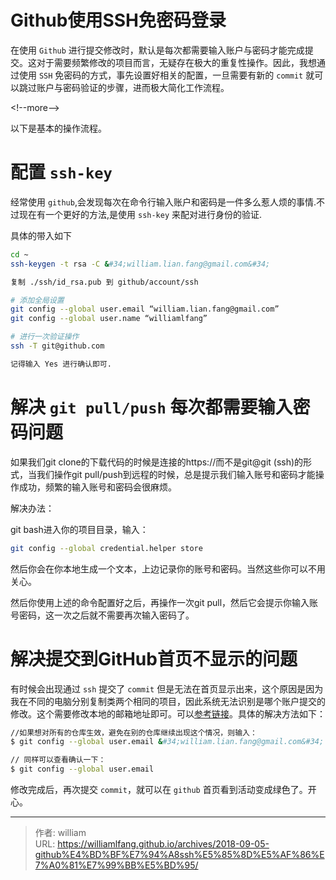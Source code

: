 # Github使用SSH免密码登录


在使用 `Github` 进行提交修改时，默认是每次都需要输入账户与密码才能完成提交。这对于需要频繁修改的项目而言，无疑存在极大的重复性操作。因此，我想通过使用 `SSH` 免密码的方式，事先设置好相关的配置，一旦需要有新的 `commit` 就可以跳过账户与密码验证的步骤，进而极大简化工作流程。

&lt;!--more--&gt;

以下是基本的操作流程。

# 配置 `ssh-key`

经常使用 `github`,会发现每次在命令行输入账户和密码是一件多么惹人烦的事情.不过现在有一个更好的方法,是使用 `ssh-key` 来配对进行身份的验证.

具体的带入如下

```bash
cd ~
ssh-keygen -t rsa -C &#34;william.lian.fang@gmail.com&#34;

复制 ./ssh/id_rsa.pub 到 github/account/ssh

# 添加全局设置
git config --global user.email “william.lian.fang@gmail.com”
git config --global user.name “williamlfang”

# 进行一次验证操作
ssh -T git@github.com

记得输入 Yes 进行确认即可.
```

# 解决 `git pull/push` 每次都需要输入密码问题

如果我们git clone的下载代码的时候是连接的https://而不是git@git (ssh)的形式，当我们操作git pull/push到远程的时候，总是提示我们输入账号和密码才能操作成功，频繁的输入账号和密码会很麻烦。

解决办法：

git bash进入你的项目目录，输入：

```bash
git config --global credential.helper store
```

然后你会在你本地生成一个文本，上边记录你的账号和密码。当然这些你可以不用关心。

然后你使用上述的命令配置好之后，再操作一次git pull，然后它会提示你输入账号密码，这一次之后就不需要再次输入密码了。

# 解决提交到GitHub首页不显示的问题

有时候会出现通过 `ssh` 提交了 `commit` 但是无法在首页显示出来，这个原因是因为我在不同的电脑分别复制类两个相同的项目，因此系统无法识别是哪个账户提交的修改。这个需要修改本地的邮箱地址即可。可以[参考链接](https://blog.csdn.net/Cloudox_/article/details/50284193)。具体的解决方法如下：

```bash
//如果想对所有的仓库生效，避免在别的仓库继续出现这个情况，则输入：
$ git config --global user.email &#34;william.lian.fang@gmail.com&#34;

// 同样可以查看确认一下：
$ git config --global user.email
```

修改完成后，再次提交 `commit`，就可以在 `github` 首页看到活动变成绿色了。开心。



---

> 作者: william  
> URL: https://williamlfang.github.io/archives/2018-09-05-github%E4%BD%BF%E7%94%A8ssh%E5%85%8D%E5%AF%86%E7%A0%81%E7%99%BB%E5%BD%95/  

